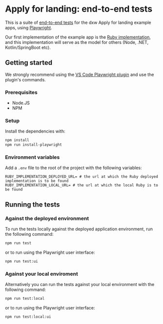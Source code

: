 # Apply for landing: end-to-end tests

This is a suite of [end-to-end tests](https://martinfowler.com/articles/practical-test-pyramid.html#End-to-endTests) for the dxw Apply for landing example apps, using [Playwright](https://playwright.dev/).

Our first implementation of the example app is the [Ruby implementation](https://github.com/dxw/dfsseta-apply-for-landing-ruby), and this implementation will serve as the model for others (Node, .NET, Kotlin/SpringBoot etc).

## Getting started

We strongly recommend using the [VS Code Playwright plugin](https://marketplace.visualstudio.com/items?itemName=ms-playwright.playwright) and use the plugin's commands.

### Prerequisites

- Node.JS
- NPM

### Setup

Install the dependencies with:

```bash
npm install
npm run install-playwright
```

### Environment variables

Add a `.env` file to the root of the project with the following variables:

```text
RUBY_IMPLEMENTATION_DEPLOYED_URL= # the url at which the Ruby deployed implementation is to be found
RUBY_IMPLEMENTATION_LOCAL_URL= # the url at which the local Ruby is to be found
```

## Running the tests

### Against the deployed environment

To run the tests locally against the deployed application environment, run the following command:

```bash
npm run test
```

or to run using the Playwright user interface:

```bash
npm run test:ui
```

### Against your local enviroment

Alternatively you can run the tests against your local environment with the following command:

```bash
npm run test:local
```

or to run using the Playwright user interface:

```bash
npm run test:local:ui
```


